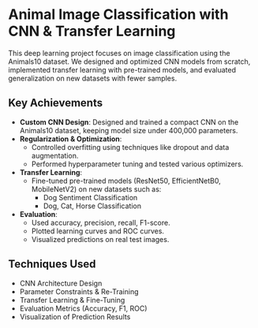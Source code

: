 # Animal Image Classification with CNN & Transfer Learning

This deep learning project focuses on image classification using the Animals10 dataset. We designed and optimized CNN models from scratch, implemented transfer learning with pre-trained models, and evaluated generalization on new datasets with fewer samples.

## Key Achievements

- **Custom CNN Design**: Designed and trained a compact CNN on the Animals10 dataset, keeping model size under 400,000 parameters.
- **Regularization & Optimization**:
  - Controlled overfitting using techniques like dropout and data augmentation.
  - Performed hyperparameter tuning and tested various optimizers.
- **Transfer Learning**:
  - Fine-tuned pre-trained models (ResNet50, EfficientNetB0, MobileNetV2) on new datasets such as:
    - Dog Sentiment Classification
    - Dog, Cat, Horse Classification
- **Evaluation**:
  - Used accuracy, precision, recall, F1-score.
  - Plotted learning curves and ROC curves.
  - Visualized predictions on real test images.

## Techniques Used

- CNN Architecture Design
- Parameter Constraints & Re-Training
- Transfer Learning & Fine-Tuning
- Evaluation Metrics (Accuracy, F1, ROC)
- Visualization of Prediction Results
